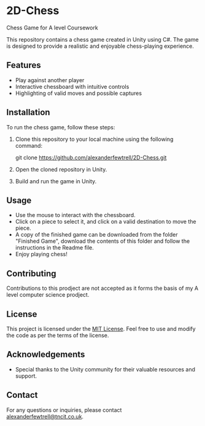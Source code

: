 # 2D-Chess
Chess Game for A level Coursework

This repository contains a chess game created in Unity using C#. The game is designed to provide a realistic and enjoyable chess-playing experience.

## Features

- Play against another player
- Interactive chessboard with intuitive controls
- Highlighting of valid moves and possible captures

## Installation

To run the chess game, follow these steps:

1. Clone this repository to your local machine using the following command:

   git clone https://github.com/alexanderfewtrell/2D-Chess.git
   
2. Open the cloned repository in Unity.

3. Build and run the game in Unity.

## Usage

- Use the mouse to interact with the chessboard.
- Click on a piece to select it, and click on a valid destination to move the piece.
- A copy of the finished game can be downloaded from the folder "Finished Game", download the contents of this folder and follow the instructions in the Readme file.
- Enjoy playing chess!

## Contributing

Contributions to this prodject are not accepted as it forms the basis of my A level computer science prodject.

## License

This project is licensed under the [MIT License](LICENSE). Feel free to use and modify the code as per the terms of the license.

## Acknowledgements

- Special thanks to the Unity community for their valuable resources and support.

## Contact

For any questions or inquiries, please contact alexanderfewtrell@tncit.co.uk.
